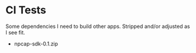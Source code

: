 # CI Tests

Some dependencies I need to build other apps.
Stripped and/or adjusted as I see fit.

- npcap-sdk-0.1.zip
